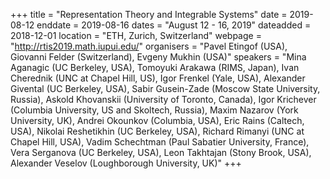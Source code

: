+++
title = "Representation Theory and Integrable Systems"
date = 2019-08-12
enddate = 2019-08-16
dates = "August 12 - 16, 2019"
dateadded = 2018-12-01
location = "ETH, Zurich, Switzerland"
webpage = "http://rtis2019.math.iupui.edu/"
organisers = "Pavel Etingof (USA), Giovanni Felder (Switzerland), Evgeny Mukhin (USA)"
speakers = "Mina Aganagic (UC Berkeley, USA), Tomoyuki Arakawa (RIMS, Japan), Ivan Cherednik (UNC at Chapel Hill, US), Igor Frenkel (Yale, USA), Alexander Givental (UC Berkeley, USA), Sabir Gusein-Zade (Moscow State University, Russia), Askold Khovanskii (University of Toronto, Canada), Igor Krichever (Columbia University, US and Skoltech, Russia), Maxim Nazarov (York University, UK), Andrei Okounkov (Columbia, USA), Eric Rains (Caltech, USA), Nikolai Reshetikhin (UC Berkeley, USA), Richard Rimanyi (UNC at Chapel Hill, USA), Vadim Schechtman (Paul Sabatier University, France), Vera Serganova (UC Berkeley, USA), Leon Takhtajan (Stony Brook, USA), Alexander Veselov (Loughborough University, UK)"
+++

